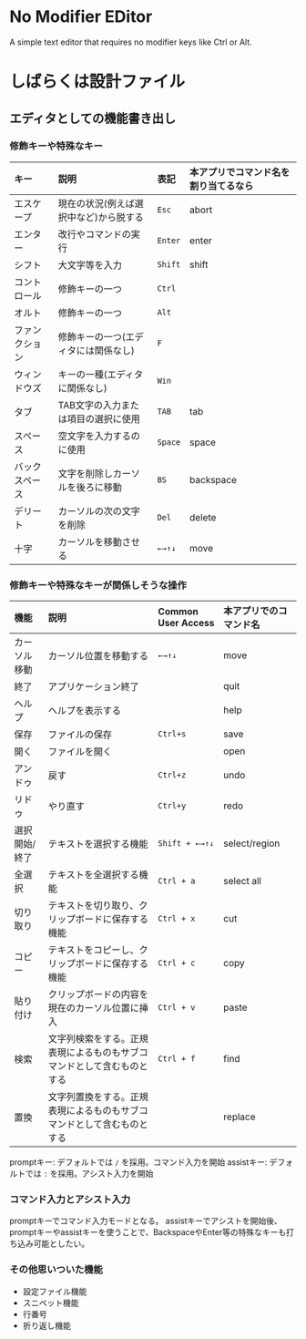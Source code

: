 # No Modifier EDitor

A simple text editor that requires no modifier keys like Ctrl or Alt.

# しばらくは設計ファイル

## エディタとしての機能書き出し

### 修飾キーや特殊なキー

| キー           | 説明                                   | 表記    | 本アプリでコマンド名を割り当てるなら |
| :------------- | :------------------------------------- | :------ | :----------------------------------- |
| エスケープ     | 現在の状況(例えば選択中など)から脱する | `Esc`   | abort                                |
| エンター       | 改行やコマンドの実行                   | `Enter` | enter                                |
| シフト         | 大文字等を入力                         | `Shift` | shift                                |
| コントロール   | 修飾キーの一つ                         | `Ctrl`  |                                      |
| オルト         | 修飾キーの一つ                         | `Alt`   |                                      |
| ファンクション | 修飾キーの一つ(エディタには関係なし)   | `F`     |                                      |
| ウィンドウズ   | キーの一種(エディタに関係なし)         | `Win`   |
| タブ           | TAB文字の入力または項目の選択に使用    | `TAB`   | tab                                  |
| スペース       | 空文字を入力するのに使用               | `Space` | space                                |
| バックスペース | 文字を削除しカーソルを後ろに移動       | `BS`    | backspace                            |
| デリート       | カーソルの次の文字を削除               | `Del`   | delete                               |
| 十字           | カーソルを移動させる                   | `←→↑↓`  | move                                 |

### 修飾キーや特殊なキーが関係しそうな操作

| 機能          | 説明                                                                   | Common User Access | 本アプリでのコマンド名 |
| :------------ | :--------------------------------------------------------------------- | :----------------- | :--------------------- |
| カーソル移動  | カーソル位置を移動する                                                 | `←→↑↓`             | move                   |
| 終了          | アプリケーション終了                                                   |                    | quit                   |
| ヘルプ        | ヘルプを表示する                                                       |                    | help                   |
| 保存          | ファイルの保存                                                         | `Ctrl+s`           | save                   |
| 開く          | ファイルを開く                                                         |                    | open                   |
| アンドゥ      | 戻す                                                                   | `Ctrl+z`           | undo                   |
| リドゥ        | やり直す                                                               | `Ctrl+y`           | redo                   |
| 選択開始/終了 | テキストを選択する機能                                                 | `Shift + ←→↑↓`     | select/region          |
| 全選択        | テキストを全選択する機能                                               | `Ctrl + a`         | select all             |
| 切り取り      | テキストを切り取り、クリップボードに保存する機能                       | `Ctrl + x`         | cut                    |
| コピー        | テキストをコピーし、クリップボードに保存する機能                       | `Ctrl + c`         | copy                   |
| 貼り付け      | クリップボードの内容を現在のカーソル位置に挿入                         | `Ctrl + v`         | paste                  |
| 検索          | 文字列検索をする。正規表現によるものもサブコマンドとして含むものとする | `Ctrl + f`         | find                   |
| 置換          | 文字列置換をする。正規表現によるものもサブコマンドとして含むものとする |                    | replace                |

promptキー: デフォルトでは `/` を採用。コマンド入力を開始
assistキー: デフォルトでは `:` を採用。アシスト入力を開始

### コマンド入力とアシスト入力

promptキーでコマンド入力モードとなる。
assistキーでアシストを開始後、promptキーやassistキーを使うことで、BackspaceやEnter等の特殊なキーも打ち込み可能としたい。

### その他思いついた機能

- 設定ファイル機能
- スニペット機能
- 行番号
- 折り返し機能
